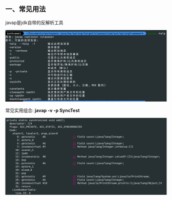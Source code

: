 ## 一、常见用法

javap是jdk自带的反解析工具

![image-20220507145018127](../../../assets/img/javap-01.png)

常见实用组合: **javap -v -p  SyncTest**

![image-20220507150848303](../../../assets/img/javap-02.png)
